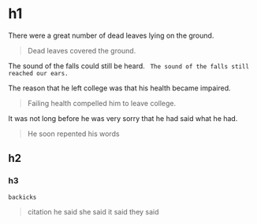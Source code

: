 # h1

There were a great number of dead leaves lying on the
ground.

> Dead leaves covered the ground.

The sound of the falls could still be heard.
``` The sound of the falls still reached our ears.```

The reason that he left college was that his health became
impaired.
> Failing health compelled him to leave college.

It was not long before he was very sorry that he had said
what he had.
> He soon repented his words

## h2

### h3

``` backicks ```

> citation he said she said it said they said



